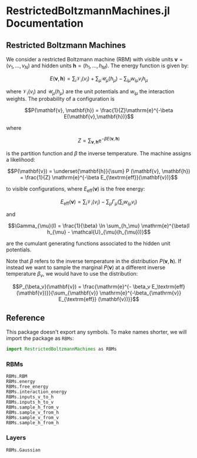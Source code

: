 # RestrictedBoltzmannMachines.jl Documentation

## Restricted Boltzmann Machines

We consider a restricted Boltzmann machine (RBM) with visible units $\mathbf{v} = (v_1, \ldots, v_N)$ and hidden units $\mathbf{h} = (h_1, \ldots, h_M)$.
The energy function is given by:

```math
E(\mathbf{v}, \mathbf{h}) = \sum_i \mathcal{V}_i(v_i) + \sum_{\mu}\mathcal{U}_{\mu}(h_{\mu}) - \sum_{i\mu} w_{i\mu} v_i h_{\mu}
```

where $\mathcal{V}_i(v_i)$ and $\mathcal{U}_{\mu}(h_{\mu})$ are the unit potentials and $w_{i\mu}$ the interaction weights.
The probability of a configuration is

```math
P(\mathbf{v}, \mathbf{h}) = \frac{1}{Z}\mathrm{e}^{-\beta E(\mathbf{v},\mathbf{h})}
```

where

```math
Z = \sum_{\mathbf{v}, \mathbf{h}} \mathrm{e}^{-\beta E(\mathbf{v}, \mathbf{h})}
```

is the partition function and $\beta$ the inverse temperature.
The machine assigns a likelihood:

```math
P(\mathbf{v}) = \underset{\mathbf{h}}{\sum} P (\mathbf{v}, \mathbf{h}) =
\frac{1}{Z} \mathrm{e}^{-\beta E_{\textrm{eff}}(\mathbf{v})}
```

to visible configurations, where $E_{\textrm{eff}}(\mathbf{v})$ is the free energy:

```math
E_{\textrm{eff}}(\mathbf{v}) = \sum_i \mathcal{V}_i(v_i) - \sum_{\mu}
\Gamma_{\mu} \left(\sum_i w_{i \mu} v_i \right)
```

and

```math
\Gamma_{\mu}(I) = \frac{1}{\beta} \ln \sum_{h_\mu} \mathrm{e}^{\beta(I h_{\mu} - \mathcal{U}_{\mu}(h_{\mu}))}
```

are the cumulant generating functions associated to the hidden unit potentials.

Note that $\beta$ refers to the inverse temperature in the distribution $P(\mathbf{v},\mathbf{h})$.
If instead we want to sample the marginal $P(\mathbf{v})$ at a different inverse temperature $\beta_v$,  we would have to use the distribution:

```math
P_{\beta_v}(\mathbf{v}) = \frac{\mathrm{e}^{- \beta_v E_\textrm{eff}
(\mathbf{v})}}{\sum_{\mathbf{v}} \mathrm{e}^{-\beta_{\mathrm{v}} E_{\textrm{eff}}
(\mathbf{v})}}
```

## Reference

This package doesn't export any symbols.
To make names shorter, we will import the package as `RBMs`:

```julia
import RestrictedBoltzmannMachines as RBMs
```

### RBMs

```@docs
RBMs.RBM
RBMs.energy
RBMs.free_energy
RBMs.interaction_energy
RBMs.inputs_v_to_h
RBMs.inputs_h_to_v
RBMs.sample_h_from_v
RBMs.sample_v_from_h
RBMs.sample_v_from_v
RBMs.sample_h_from_h
```

### Layers

```@docs
RBMs.Gaussian
```
